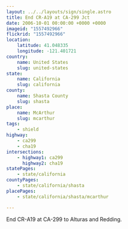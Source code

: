 ```yaml
---
layout: ../../layouts/sign/single.astro
title: End CR-A19 at CA-299 Jct
date: 2006-10-01 00:00:00 +0000 +0000
imageid: "1557492966"
flickrid: "1557492966"
location:
    latitude: 41.048335
    longitude: -121.401721
country:
    name: United States
    slug: united-states
state:
    name: California
    slug: california
county:
    name: Shasta County
    slug: shasta
place:
    name: McArthur
    slug: mcarthur
tags:
    - shield
highway:
    - ca299
    - cha19
intersections:
    - highway1: ca299
      highway2: cha19
statePages:
    - state/california
countyPages:
    - state/california/shasta
placePages:
    - state/california/shasta/mcarthur

---
```

End CR-A19 at CA-299 to Alturas and Redding.